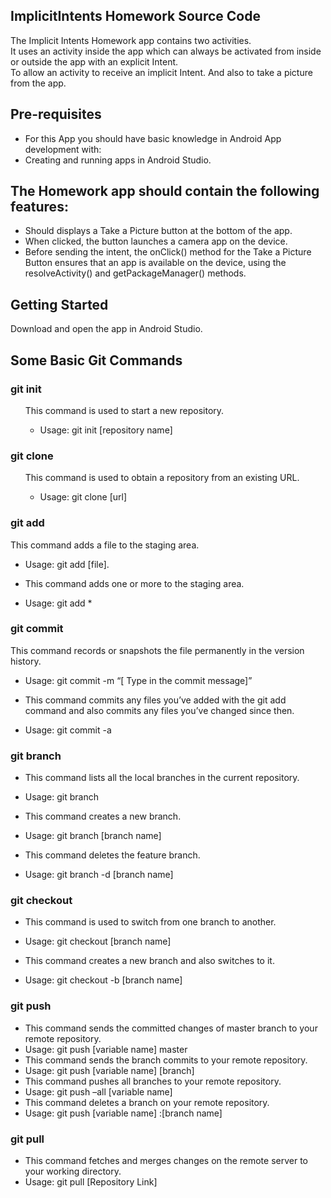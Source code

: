 ## ImplicitIntents Homework Source Code
The Implicit Intents Homework app contains two activities.<br>
It uses an activity inside the app which can always be activated from inside or outside the app with an explicit Intent.<br>
To allow an activity to receive an implicit Intent. And also to take a picture from the app.

## Pre-requisites
- For this App you should have basic knowledge in Android App development with:
- Creating and running apps in Android Studio.

## The Homework app should contain the following features:
- Should displays a Take a Picture button at the bottom of the app.<br>
- When clicked, the button launches a camera app on the device.<br>
- Before sending the intent, the onClick() method for the Take a Picture Button ensures that an app is available on the device, using the resolveActivity() and getPackageManager() methods.

## Getting Started
Download and open the app in Android Studio.
## Some Basic Git Commands
### git init
<ul>
This command is used to start a new repository.
<ul>
<li>Usage: git init [repository name]</li> 
</ul>
</ul>
 
### git clone
<ul>
This command is used to obtain a repository from an existing URL.
<ul>
<li>Usage: git clone [url]</li> 
  </ul>
  </ul>

### git add

This command adds a file to the staging area.

- Usage: git add [file].

- This command adds one or more to the staging area.
- Usage: git add *


### git commit

This command records or snapshots the file permanently in the version history.

- Usage: git commit -m “[ Type in the commit message]”

- This command commits any files you’ve added with the git add command and also commits any files you’ve changed since then.

- Usage: git commit -a  

 
### git branch

- This command lists all the local branches in the current repository.

- Usage: git branch 

- This command creates a new branch.

- Usage: git branch [branch name] 

- This command deletes the feature branch.

- Usage: git branch -d [branch name]


### git checkout
- This command is used to switch from one branch to another.

- Usage: git checkout [branch name] 

- This command creates a new branch and also switches to it.

- Usage: git checkout -b [branch name]
 

### git push

- This command sends the committed changes of master branch to your remote repository.
- Usage: git push [variable name] master 
- This command sends the branch commits to your remote repository.
- Usage: git push [variable name] [branch] 
- This command pushes all branches to your remote repository.
- Usage: git push –all [variable name] 
- This command deletes a branch on your remote repository.
- Usage: git push [variable name] :[branch name] 
  

### git pull

- This command fetches and merges changes on the remote server to your working directory.
- Usage: git pull [Repository Link]


























